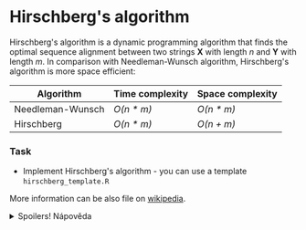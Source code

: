 # Hirschberg's algorithm
Hirschberg's algorithm is a dynamic programming algorithm that finds the optimal sequence alignment between two strings **X** with length *n* and **Y** with length *m*.
In comparison with Needleman-Wunsch algorithm, Hirschberg's algorithm is more space efficient:

| Algorithm | Time complexity | Space complexity |
|---|---|---|
| Needleman-Wunsch | *O(n \* m)* | *O(n \* m)* |
| Hirschberg | *O(n \* m)* | *O(n + m)* |

### Task
* Implement Hirschberg's algorithm - you can use a template `hirschberg_template.R`


More information can be also file on [wikipedia](https://en.wikipedia.org/wiki/Hirschberg%27s_algorithm).

<details>
<summary>Spoilers! Nápověda</summary>

#### Pseudo code of Hirschberg's algorithm
```
function Hirschberg(X, Y)
    Z = ""
    W = ""
    if length(X) == 0
        for i=1 to length(Y)
            Z = Z + '-'
            W = W + Y(i)
        end
    else if length(Y) == 0
        for i=1 to length(X)
            Z = Z + X(i)
            W = W + '-'
        end
    else if length(X) == 1 or length(Y) == 1
        (Z, W) = NeedlemanWunsch(X, Y)
    else
        xlen = length(X)
        xmid = length(X) / 2
        ylen = length(Y)

        ScoreL = NWScore(X(1:xmid), Y)
        ScoreR = NWScore(rev(X(xmid+1:xlen)), rev(Y))
        ymid = arg max ScoreL + rev(ScoreR)

        (Z, W) = Hirschberg(X(1:xmid), Y(1:ymid)) + Hirschberg(X(xmid+1:xlen), Y(ymid+1:ylen))
    end
    return (Z, W)
```

<details>
<summary>Download files from GitHub</summary>
<details>
<summary>Git settings</summary>

> * Configure the Git editor
> ```bash
> git config --global core.editor notepad
> ```
> * Configure your name and email address
> ```bash
> git config --global user.name "Zuzana Nova"
> git config --global user.email z.nova@vut.cz
> ```
> * Check current settings
> ```bash
> git config --global --list
> ```
>
</details>

* Create a fork on your GitHub account. 
  On the GitHub page of this repository find a <kbd>Fork</kbd> button in the upper right corner.
  
* Cloned forked repository from your GitHub page to a folder in your computer:
```bash
git clone <fork repository address>
```
* In a local repository, set new remote for project repository:
```bash
git remote add upstream https://github.com/mpa-prg/exercise_04.git
```

### Send files to GitHub
Create a new commit and send new changes to your remote repository.
* Add file to a new commit.
```bash
git add <file_name>
```
* Create commit, enter commit message, save the file and close it.
```bash
git commit
```
* Send new commit to your GitHub repository.
```bash
git push origin master
```
</details>
